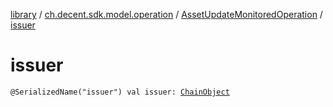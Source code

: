 [library](../../index.md) / [ch.decent.sdk.model.operation](../index.md) / [AssetUpdateMonitoredOperation](index.md) / [issuer](./issuer.md)

# issuer

`@SerializedName("issuer") val issuer: `[`ChainObject`](../../ch.decent.sdk.model/-chain-object/index.md)